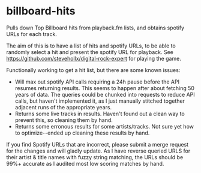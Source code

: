 # billboard-hits
Pulls down Top Billboard hits from playback.fm lists, and obtains spotify URLs for each track.

The aim of this is to have a list of hits and spotify URLs, to be able to randomly select a hit and present the spotify URL for playback.
See https://github.com/stevehollx/digital-rock-expert for playing the game.

Functionally working to get a hit list, but there are some known issues:
* Will max out spotify API calls requiring a 24h pause before the API resumes returning results. This seems to happen after about fetching 50 years of data. The queries could be chunked into requests to reduce API calls, but haven't implemented it, as I just manually stitched together adjacent runs of the appropriate years.
* Returns some live tracks in results. Haven't found out a clean way to prevent this, so cleaning them by hand.
* Returns some erronous results for some artists/tracks. Not sure yet how to optimize--ended up cleaning these results by hand.

If you find Spotify URLs that are incorrect, please submit a merge request for the changes and will gladly update. As I have reverse queried URLS for their artist & title names with fuzzy string matching, the URLs should be 99%+ accurate as I audited most low scoring matches by hand.

